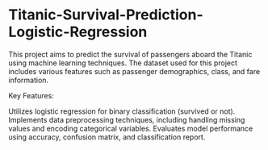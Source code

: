 # Titanic-Survival-Prediction-Logistic-Regression
This project aims to predict the survival of passengers aboard the Titanic using machine learning techniques. The dataset used for this project includes various features such as passenger demographics, class, and fare information.

Key Features:

Utilizes logistic regression for binary classification (survived or not).
Implements data preprocessing techniques, including handling missing values and encoding categorical variables.
Evaluates model performance using accuracy, confusion matrix, and classification report.

